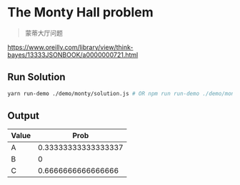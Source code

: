 # The Monty Hall problem

> 蒙蒂大厅问题

<https://www.oreilly.com/library/view/think-bayes/13333JSONBOOK/a0000000721.html>

## Run Solution

```bash
yarn run-demo ./demo/monty/solution.js # OR npm run run-demo ./demo/monty/solution.js
```

## Output

| Value | Prob                |
| ----- | ------------------- |
| A     | 0.33333333333333337 |
| B     | 0                   |
| C     | 0.6666666666666666  |
